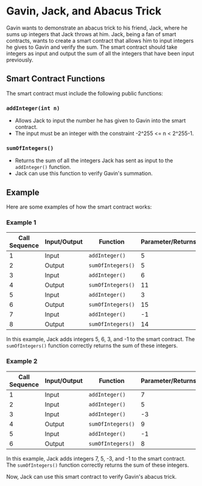 # Gavin, Jack, and Abacus Trick

Gavin wants to demonstrate an abacus trick to his friend, Jack, where he sums up integers that Jack throws at him. Jack, being a fan of smart contracts, wants to create a smart contract that allows him to input integers he gives to Gavin and verify the sum. The smart contract should take integers as input and output the sum of all the integers that have been input previously.

## Smart Contract Functions

The smart contract must include the following public functions:

### `addInteger(int n)`

- Allows Jack to input the number he has given to Gavin into the smart contract.
- The input must be an integer with the constraint -2^255 <= n < 2^255-1.

### `sumOfIntegers()`

- Returns the sum of all the integers Jack has sent as input to the `addInteger()` function.
- Jack can use this function to verify Gavin's summation.

## Example

Here are some examples of how the smart contract works:

### Example 1

| Call Sequence | Input/Output | Function          | Parameter/Returns |
| ------------- | ------------ | ----------------- | ----------------- |
| 1             | Input        | `addInteger()`    | 5                 |
| 2             | Output       | `sumOfIntegers()` | 5                 |
| 3             | Input        | `addInteger()`    | 6                 |
| 4             | Output       | `sumOfIntegers()` | 11                |
| 5             | Input        | `addInteger()`    | 3                 |
| 6             | Output       | `sumOfIntegers()` | 15                |
| 7             | Input        | `addInteger()`    | -1                |
| 8             | Output       | `sumOfIntegers()` | 14                |

In this example, Jack adds integers 5, 6, 3, and -1 to the smart contract. The `sumOfIntegers()` function correctly returns the sum of these integers.

### Example 2

| Call Sequence | Input/Output | Function          | Parameter/Returns |
| ------------- | ------------ | ----------------- | ----------------- |
| 1             | Input        | `addInteger()`    | 7                 |
| 2             | Input        | `addInteger()`    | 5                 |
| 3             | Input        | `addInteger()`    | -3                |
| 4             | Output       | `sumOfIntegers()` | 9                 |
| 5             | Input        | `addInteger()`    | -1                |
| 6             | Output       | `sumOfIntegers()` | 8                 |

In this example, Jack adds integers 7, 5, -3, and -1 to the smart contract. The `sumOfIntegers()` function correctly returns the sum of these integers.

Now, Jack can use this smart contract to verify Gavin's abacus trick.
